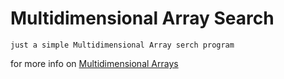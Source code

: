 
# Multidimensional Array Search

	just a simple Multidimensional Array serch program
	
for more info on [Multidimensional Arrays](https://docs.microsoft.com/en-us/dotnet/csharp/programming-guide/arrays/multidimensional-arrays)
